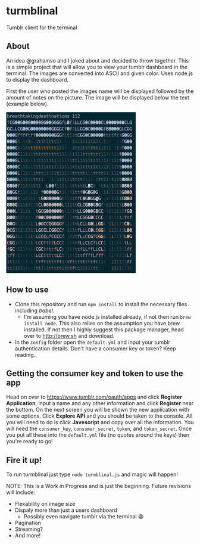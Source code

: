 # turmblinal
Tumblr client for the terminal
## About
An idea @grahamvo and I joked about and decided to throw together. This is a simple project that will allow you to view your tumblr dashboard in the terminal. The images are converted into ASCII and given color. Uses node.js to display the dashboard.

First the user who posted the images name will be displayed followed by the amount of notes on the picture. The image will be displayed below the text (example below).

![Example Image](example.png)

## How to use
* Clone this repository and run `npm install` to install the necessary files including *babel*.
  * I'm assuming you have node.js installed already, if not then run `brew install node`. This also relies on the assumption you have brew installed. If not then I highly suggest this package manager, head over to http://brew.sh and download.
* In the `config` folder open the `default.yml` and input your tumblr authentication details. Don't have a consumer key or token? Keep reading..

## Getting the consumer key and token to use the app
Head on over to https://www.tumblr.com/oauth/apps and click **Register Application**, input a name and any other information and click **Register** near the bottom. On the next screen you will be shown the new application with some options. Click **Explore API** and you should be taken to the console. All you will need to do is click **Javescript** and copy over all the information. You will need the `consumer_key`, `consumer_secret`, `token`, and `token_secret`. Once you put all these into the `default.yml` file (no quotes around the keys) then you're ready to go!

## Fire it up!
To run turmblinal just type `node turmblinal.js` and magic will happen!


NOTE: This is a Work in Progress and is just the beginning. Future revisions will include:
* Flexability on image size
* Dispaly more than just a users dashboard
  * Possibly even navigate tumblr via the terminal 😁
* Pagination
* Streaming?
* And more!
